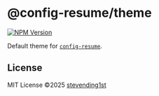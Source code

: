 # @config-resume/theme

[![NPM Version](https://img.shields.io/npm/v/%40config-resume%2Ftheme?style=for-the-badge&color=4472C4)](https://www.npmjs.com/package/@config-resume/theme)

Default theme for [`config-resume`](https://github.com/stevending1st/config-resume).

## License

MIT License ©2025 [stevending1st](https://github.com/stevending1st)
